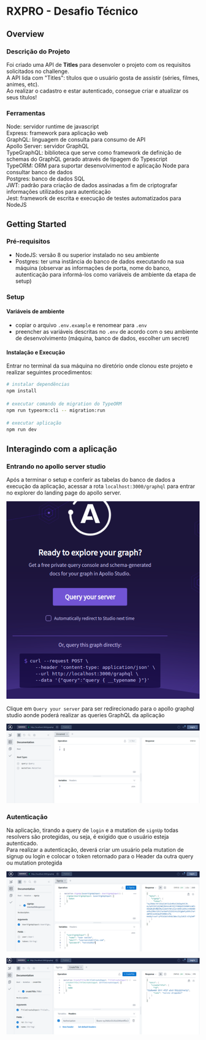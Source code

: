 # RXPRO - Desafio Técnico

## Overview
### Descrição do Projeto
Foi criado uma API de **Titles** para desenvoler o projeto com os requisitos solicitados no challenge.\
A API lida com "Titles": títulos que o usuário gosta de assistir (séries, filmes, animes, etc).\
Ao realizar o cadastro e estar autenticado, consegue criar e atualizar os seus títulos!
### Ferramentas
Node: servidor runtime de javascript\
Express: framework para aplicação web\
GraphQL: linguagem de consulta para consumo de API\
Apollo Server: servidor GraphQL\
TypeGraphQL: biblioteca que serve como framework de definição de schemas do GraphQL gerado através de tipagem do Typescript\
TypeORM: ORM para suportar desenvolvimentod e aplicação Node para consultar banco de dados\
Postgres: banco de dados SQL\
JWT: padrão para criação de dados assinadas a fim de criptografar informações utilizados para autenticação\
Jest: framework de escrita e execução de testes automatizados para NodeJS

## Getting Started 
### Pré-requisitos
- NodeJS: versão 8 ou superior instalado no seu ambiente
- Postgres: ter uma instância do banco de dados executando na sua máquina (observar as informações de porta, nome do banco, autenticação para informá-los como variáveis de ambiente da etapa de setup)
### Setup
#### Variáveis de ambiente
- copiar o arquivo `.env.example` e renomear para `.env`
- preencher as variáveis descritas no `.env` de acordo com o seu ambiente de desenvolvimento (máquina, banco de dados, escolher um secret)
#### Instalação e Execução
Entrar no terminal da sua máquina no diretório onde clonou este projeto e realizar seguintes procedimentos:
```bash
# instalar dependências
npm install 

# executar comando de migration do TypeORM
npm run typeorm:cli -- migration:run

# executar aplicação
npm run dev
```

## Interagindo com a aplicação
### Entrando no apollo server studio
Após a terminar o setup e conferir as tabelas do banco de dados a execução da aplicação, acessar a rota `localhost:3000/graphql` para entrar no explorer do landing page do apollo server.

![apollo-ready](./docs-assets/apollo-landing-page-ready.png)

Clique em `Query your server` para ser redirecionado para o apollo graphql studio aonde poderá realizar as queries GraphQL da aplicação

![apollo-initial](./docs-assets/apollo-studio-initial.png)

### Autenticação
Na aplicação, tirando a query de `login` e a mutation de `signUp` todas resolvers são protegidas, ou seja, é exigido que o usuário esteja autenticado.\
Para realizar a autenticação, deverá criar um usuário pela mutation de signup ou login e colocar o token retornado para o Header da outra query ou mutation protegida

![signup](./docs-assets/signup.png)

![authenticated](./docs-assets/authenticated.png)
